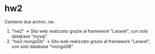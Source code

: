 # hw2

Contiene due archivi .rar:
1) "hw2" -> Sito web realizzato grazie al framework "Laravel", con solo database "mysql"
2) "hw2 mongoDb" -> Sito web realizzato grazie al framework "Laravel", con solo database "mongoDB"
